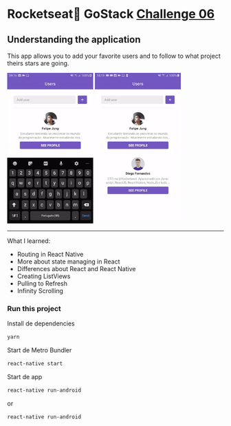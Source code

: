 # Rocketseat:rocket: GoStack <a href="https://github.com/Rocketseat/bootcamp-gostack-desafio-06">Challenge 06</a>

## Understanding the application
This app allows you to add your favorite users and to follow to what project theirs stars are going.

<div>
<img src="./gifs/app1.gif" width="200" height="350"/>
<img src="./gifs/app2.gif" width="200" height="350"/>
</div>

---

What I learned:

* Routing in React Native
* More about state managing in React
* Differences about React and React Native
* Creating ListViews
* Pulling to Refresh
* Infinity Scrolling

### Run this project

Install de dependencies

```bash
yarn
```

Start de Metro Bundler

```bash
react-native start
```

Start de app

```bash
react-native run-android
```

or

```bash
react-native run-android
```
